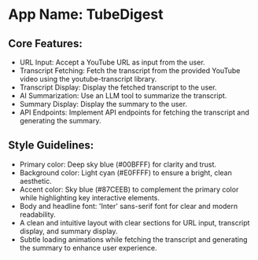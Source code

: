 # **App Name**: TubeDigest

## Core Features:

- URL Input: Accept a YouTube URL as input from the user.
- Transcript Fetching: Fetch the transcript from the provided YouTube video using the youtube-transcript library.
- Transcript Display: Display the fetched transcript to the user.
- AI Summarization: Use an LLM tool to summarize the transcript.
- Summary Display: Display the summary to the user.
- API Endpoints: Implement API endpoints for fetching the transcript and generating the summary.

## Style Guidelines:

- Primary color: Deep sky blue (#00BFFF) for clarity and trust.
- Background color: Light cyan (#E0FFFF) to ensure a bright, clean aesthetic.
- Accent color: Sky blue (#87CEEB) to complement the primary color while highlighting key interactive elements.
- Body and headline font: 'Inter' sans-serif font for clear and modern readability.
- A clean and intuitive layout with clear sections for URL input, transcript display, and summary display.
- Subtle loading animations while fetching the transcript and generating the summary to enhance user experience.